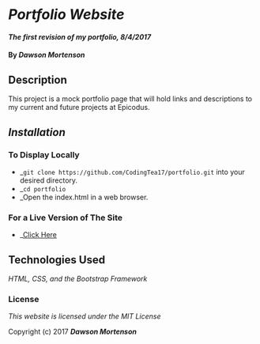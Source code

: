 # _Portfolio Website_

#### _The first revision of my portfolio, 8/4/2017_

#### By _**Dawson Mortenson**_

## Description
This project is a mock portfolio page that will hold links and descriptions to my current and future projects at Epicodus.

## _Installation_

### To Display Locally
* _`git clone https://github.com/CodingTea17/portfolio.git` into your desired directory.
* _`cd portfolio`
* _Open the index.html in a web browser.

### For a Live Version of The Site
* _[Click Here](https://codingtea17.github.io/portfolio)


## Technologies Used

_HTML, CSS, and the Bootstrap Framework_

### License

*This website is licensed under the MIT License*

Copyright (c) 2017 **_Dawson Mortenson_**
